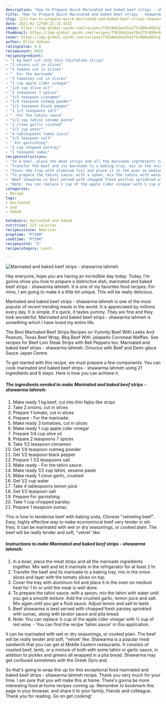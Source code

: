 ```yaml
---
description: "How to Prepare Quick Marinated and baked beef strips - shawarma lahmeh"
title: "How to Prepare Quick Marinated and baked beef strips - shawarma lahmeh"
slug: 1223-how-to-prepare-quick-marinated-and-baked-beef-strips-shawarma-lahmeh
date: 2021-02-12T00:21:15.423Z
image: https://img-global.cpcdn.com/recipes/f5b38eb2ea76a275/680x482cq70/marinated-and-baked-beef-strips-shawarma-lahmeh-recipe-main-photo.jpg
thumbnail: https://img-global.cpcdn.com/recipes/f5b38eb2ea76a275/680x482cq70/marinated-and-baked-beef-strips-shawarma-lahmeh-recipe-main-photo.jpg
cover: https://img-global.cpcdn.com/recipes/f5b38eb2ea76a275/680x482cq70/marinated-and-baked-beef-strips-shawarma-lahmeh-recipe-main-photo.jpg
author: Elsie Gibson
ratingvalue: 4.8
reviewcount: 6011
recipeingredient:
- "1 kg beef cut into thin fajitalike strips"
- "2 onions cut in slices"
- "1 tomato cut in slices"
- "  For the marinade"
- "3 tomatoes cut in slices"
- "1 cup apple cider vinegar"
- "1/4 cup olive oil"
- "2 teaspoons 7 spices"
- "1/2 teaspoon cinnamon"
- "1/4 teaspoon nutmeg powder"
- "1/2 teaspoon black pepper"
- "1 1/2 teaspoons salt"
- "  For the tahini sauce"
- "1/2 cup tahini sesame paste"
- "1 clove garlic crushed"
- "1/2 cup water"
- "4 tablespoons lemon juice"
- "1/2 teaspoon salt"
- " For garnishing"
- "1 cup chopped parsley"
- "1 teaspoon sumac"
recipeinstructions:
- "In a bowl, place the meat strips and all the marinade ingredients together. Mix well and let it marinate in the refrigerator for at least 2 hr."
- "Transfer the beef and its marinade to a baking tray, mix in the onion slices and layer with the tomato slices on top."
- "Cover the tray with aluminum foil and place it in the oven on medium heat for 1 hr or until the meat is well done."
- "To prepare the tahini sauce: with a spoon, mix the tahini with water until you get a smooth texture. Add the crushed garlic, lemon juice and salt. Mix again until you get a fluid sauce. Adjust lemon and salt to taste."
- "Beef shawarma is best served with chopped fresh parsley sprinkled with sumac, along with tarator sauce and pita bread."
- "Note: You can replace ¼ cup of the apple cider vinegar with ½ cup of red wine. You can find the recipe &#39;tahini sauce&#39; in this application."
categories:
- Recipe
tags:
- marinated
- and
- baked

katakunci: marinated and baked 
nutrition: 223 calories
recipecuisine: American
preptime: "PT28M"
cooktime: "PT39M"
recipeyield: "3"
recipecategory: Lunch

---
```



![Marinated and baked beef strips - shawarma lahmeh](https://img-global.cpcdn.com/recipes/f5b38eb2ea76a275/680x482cq70/marinated-and-baked-beef-strips-shawarma-lahmeh-recipe-main-photo.jpg)

Hey everyone, hope you are having an incredible day today. Today, I'm gonna show you how to prepare a distinctive dish, marinated and baked beef strips - shawarma lahmeh. It is one of my favorites food recipes. For mine, I am going to make it a little bit unique. This will be really delicious.

Marinated and baked beef strips - shawarma lahmeh is one of the most popular of recent trending meals in the world. It is appreciated by millions every day. It is simple, it's quick, it tastes yummy. They are fine and they look wonderful. Marinated and baked beef strips - shawarma lahmeh is something which I have loved my entire life.

The Best Marinated Beef Strips Recipes on Yummly Beef With Leeks And Peanuts, Texas Beef Wrap, Bbq Beef With Jalapeño Cornmeal Waffles. See recipes for Beef Loin Steak Strips with Bell Peppers too. Marinated and baked beef strips - shawarma lahmeh. Omurice with Beef and Demi-glace Sauce Japan Centre.


To get started with this recipe, we must prepare a few components. You can cook marinated and baked beef strips - shawarma lahmeh using 21 ingredients and 6 steps. Here is how you can achieve it.

<!--inarticleads1-->

##### The ingredients needed to make Marinated and baked beef strips - shawarma lahmeh:

1. Make ready 1 kg beef, cut into thin fajita-like strips
1. Take 2 onions, cut in slices
1. Prepare 1 tomato, cut in slices
1. Prepare  - For the marinade:
1. Make ready 3 tomatoes, cut in slices
1. Make ready 1 cup apple cider vinegar
1. Prepare 1/4 cup olive oil
1. Prepare 2 teaspoons 7 spices
1. Take 1/2 teaspoon cinnamon
1. Get 1/4 teaspoon nutmeg powder
1. Get 1/2 teaspoon black pepper
1. Prepare 1 1/2 teaspoons salt
1. Make ready  - For the tahini sauce:
1. Make ready 1/2 cup tahini, sesame paste
1. Make ready 1 clove garlic, crushed
1. Get 1/2 cup water
1. Take 4 tablespoons lemon juice
1. Get 1/2 teaspoon salt
1. Prepare  For garnishing:
1. Take 1 cup chopped parsley
1. Prepare 1 teaspoon sumac


This is how to tenderise beef with baking soda, Chinese &#34;velveting beef&#34;. Easy, highly effective way to make economincal beef very tender in stir fries. It can be marinated with wet or dry seasonings, or cooked plain. The beef will be really tender and soft, &#34;velvet&#39; like. 

<!--inarticleads2-->

##### Instructions to make Marinated and baked beef strips - shawarma lahmeh:

1. In a bowl, place the meat strips and all the marinade ingredients together. Mix well and let it marinate in the refrigerator for at least 2 hr.
1. Transfer the beef and its marinade to a baking tray, mix in the onion slices and layer with the tomato slices on top.
1. Cover the tray with aluminum foil and place it in the oven on medium heat for 1 hr or until the meat is well done.
1. To prepare the tahini sauce: with a spoon, mix the tahini with water until you get a smooth texture. Add the crushed garlic, lemon juice and salt. Mix again until you get a fluid sauce. Adjust lemon and salt to taste.
1. Beef shawarma is best served with chopped fresh parsley sprinkled with sumac, along with tarator sauce and pita bread.
1. Note: You can replace ¼ cup of the apple cider vinegar with ½ cup of red wine. - You can find the recipe &#39;tahini sauce&#39; in this application.


It can be marinated with wet or dry seasonings, or cooked plain. The beef will be really tender and soft, &#34;velvet&#39; like. Shawarma is a popular meat sandwich that you can get at Middle Eastern restaurants. It consists of roasted beef, lamb, or a mixture of both with some tahini or garlic sauce, in addition to pickles and greens all wrapped in a pita bread. Shawarma may get confused sometimes with the Greek Gyro and. 

So that's going to wrap this up for this exceptional food marinated and baked beef strips - shawarma lahmeh recipe. Thank you very much for your time. I am sure that you will make this at home. There's gonna be more interesting food at home recipes coming up. Remember to bookmark this page in your browser, and share it to your family, friends and colleague. Thank you for reading. Go on get cooking!
